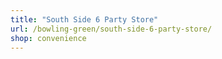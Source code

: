 ```yaml
---
title: "South Side 6 Party Store"
url: /bowling-green/south-side-6-party-store/
shop: convenience
---
```

